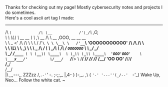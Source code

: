 Thanks for checking out my page! Mostly cybersecurity notes and projects I do sometimes.         
Here's a cool ascii art tag I made:

  ____               __                                                        
 /\  _`\            /\ \__            /'\_/`\                 ,O,            
 \ \ \L\ \   __  __ \ \ ,_\     __   /\      \      __       ,OOO,      __  __  __  
  \ \  _ <' /\ \/\ \ \ \ \/   /'__`\ \ \ \__\ \   /'__`\ 'OOOOOOOOOOO' /\ \/\ \/\ \              
   \ \ \L\ \\ \ \_\ \ \ \ \_ /\  __/  \ \ \_/\ \ /\  __/   `OOOOOOO`   \ \ \_/ \_/ \
    \ \____/ \/`____ \ \ \__\\ \____\  \ \_\\ \_\\ \____\  'OOO'OOO'    \ \___x___/'         
     \/___/   `/___/> \ \/__/ \/____/   \/_/ \/_/ \/____/ 'OO     OO'     \/__//__/         
                /\___/                                          
                \/__/                                      
       |\      _,,,---,,_
ZZZzz /,`.-'`'    -.  ;-;;,_
     |,4-  ) )-,_. ,\ (  `'-'
    '---''(_/--'  `-'\_)  Wake Up, Neo... Follow the white cat. ~

